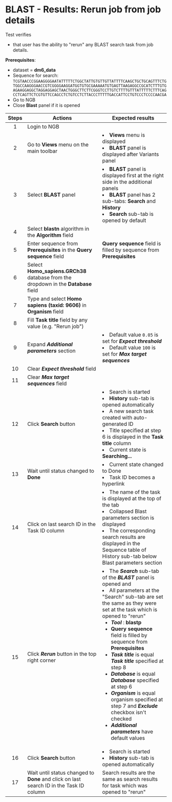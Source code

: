 # BLAST - Results: Rerun job from job details
Test verifies
 - that user has the ability to "rerun" any BLAST search task from job details.

**Prerequisites**:
 - dataset = **dm6_data**
 - Sequence for search:
 `TCGTAACCCGGAAGGGGAATATTTTTCTGGCTATTGTGTTGTTATTTTCAAGCTGCTGCAGTTTCTGTGGCCAAGGGAACCGTCGGGGAAGGATGGTGTGCGAAAAATGTGAGTTAAGAGGCCGCATCTTTGTGAGAAGGAGGCTAGGAGGAGCTAACTGGGCTTCTTCGGGTCCTTGTCTTTTGTTTATTTTTCTTTCAGCCTCAGTTCTCGTGTTCCAGCCTCTGTCCTCTTACCCTTTTTGACCATTCCTGTCCCTCCCCAACGA`
 - Go to NGB
 - Close **Blast** panel if it is opened

| Steps | Actions | Expected results |
| :---: | --- | --- |
| 1 | Login to NGB | |
| 2 | Go to  **Views** menu on the main toolbar| <li> **Views** menu is displayed <li> **BLAST** panel is displayed after Variants panel|
| 3 | Select **BLAST** panel | <li>**BLAST** panel is displayed first at the right side in the additional panels <li> **BLAST** panel has 2 sub-tabs: **Search** and **History** <li> **Search** sub-tab is opened by default  |
| 4 | Select **blastn** algorithm in the **Algorithm** field |  |
| 5 | Enter sequence from **Prerequisites** in the **Query sequence** field | **Query sequence** field is filled by sequence from **Prerequisites**|
| 6 | Select **Homo_sapiens.GRCh38** database from the dropdown in the **Database** field||
| 7 | Type and select **Homo sapiens (taxid: 9606)** in **Organism** field| |
| 8 | Fill **Task title** field by any value (e.g. "Rerun job")  | |
| 9 | Expand ***Additional parameters*** section | <li> Default value `0.05` is set for ***Expect threshold*** <li> Default value `100` is set for  ***Max target sequences*** |
| 10 | Clear ***Expect threshold*** field |  |
| 11 | Clear ***Max target sequences*** field |  |
| 12 | Click **Search** button|  <li> Search is started <li> **History** sub-tab is opened automatically <li> A new search task created with auto-generated ID <li>  Title specified at step 6 is displayed in the **Task title** column <li> Current state is **Searching...** |
| 13 | Wait until status changed to **Done** | <li>Current state changed to Done <li> Task ID becomes a hyperlink |
| 14 | Click on last search ID in the Task ID column | <li> The name of the task is displayed at the top of the tab <li> Collapsed Blast parameters section is displayed <li> The corresponding search results are displayed in the Sequence table of History sub-tab below Blast parameters section |
| 15 | Click ***Rerun*** button in the top right corner | <li>The ***Search*** sub-tab of the ***BLAST*** panel is opened and <li> All parameters at the "Search" sub-tab are set the same as they were set at the task which is opened to "rerun" <ul><li>***Tool*** : **blastp** <li> **Query sequence** field is filled by sequence from **Prerequisites** <li> ***Task title*** is equal ***Task title*** specified at step 8 <li> ***Database***  is equal ***Database*** specified at step 6 <li> ***Organism*** is equal organism specified at step 7 and ***Exclude*** checkbox isn't checked <li> ***Additional parameters*** have default values |
| 16 | Click **Search** button|  <li> Search is started <li> **History** sub-tab is opened automatically |
| 17 | Wait until status changed to **Done** and click on last search ID in the Task ID column | Search results are the same as search results for task which was opened to "rerun" |